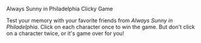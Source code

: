  Always Sunny in Philadelphia Clicky Game

Test your memory with your favorite friends from *Always Sunny in Philadelphia*.
 Click on each character once to win the game. But don't click on a character twice, or it's game over for you!

